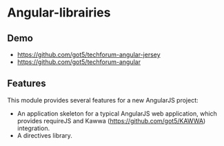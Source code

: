 Angular-librairies
========================

## Demo

 - https://github.com/got5/techforum-angular-jersey
 - https://github.com/got5/techforum-angular
 
## Features

This module provides several features for a new AngularJS project:

 - An application skeleton for a typical AngularJS web application, which provides requireJS and Kawwa (https://github.com/got5/KAWWA) integration.
 - A directives library.
 

